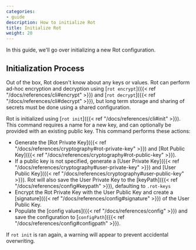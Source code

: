 ```yaml
---
categories:
- guide
description: How to initialize Rot
title: Initialize Rot
weight: 20
---
```


In this guide, we'll go over initializing a new Rot configuration.

## Initialization Process

Out of the box, Rot doesn't know about any keys or values.  Rot can perform ad-hoc encryption and decryption using [`rot encrypt`]({{< ref "/docs/references/cli#encrypt" >}}) and [`rot decrypt`]({{< ref "/docs/references/cli#decrypt" >}}), but long term storage and sharing of secrets must be done using a shared configuration.

Rot is initialized using [`rot init`]({{< ref "/docs/references/cli#init" >}}).  This command requires a name for a new key, and can optionally be provided with an existing public key.  This command performs these actions:

- Generate the [Rot Private Key]({{< ref "/docs/references/cryptography#rot-private-key" >}}) and [Rot Public Key]({{< ref "/docs/references/cryptography#rot-public-key" >}}).
- If a public key is not specified, generate a [User Private Key]({{< ref "/docs/references/cryptography#user-private-key" >}}) and [User Public Key]({{< ref "/docs/references/cryptography#user-public-key" >}}).  Rot will also save the User Private Key to the [keyPath]({{< ref "/docs/references/config#keypath" >}}), defaulting to `.rot-keys`
- Encrypt the Rot Private Key with the User Public Key and create a [signature]({{< ref "/docs/references/config#signature" >}}) of the User Public Key.
- Populate the [config values]({{< ref "/docs/references/config" >}}) and save the configuration to [`configPath`]({{< ref "/docs/references/config#configpath" >}}).

If `rot init` is ran again, a warning will appear to prevent accidental overwriting.
